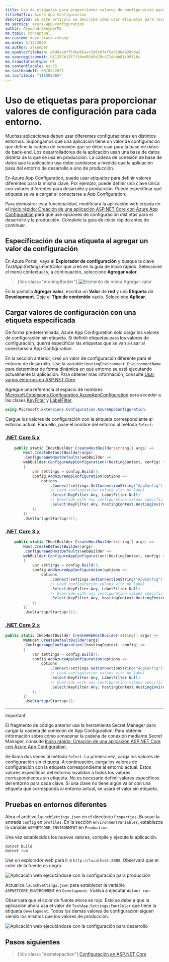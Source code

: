 ```yaml
---
title: Uso de etiquetas para proporcionar valores de configuración para cada entorno.
titleSuffix: Azure App Configuration
description: En este artículo se describe cómo usar etiquetas para recuperar los valores de configuración de una aplicación para el entorno en el que esta se ejecuta actualmente.
ms.service: azure-app-configuration
author: AlexandraKemperMS
ms.topic: conceptual
ms.custom: devx-track-csharp
ms.date: 3/12/2020
ms.author: alkemper
ms.openlocfilehash: e6d9aadff5fba66aef260c674f5a01904b289da2
ms.sourcegitcommit: b11257b15f7f16ed01b9a78c471debb81c30f20c
ms.translationtype: HT
ms.contentlocale: es-ES
ms.lasthandoff: 06/08/2021
ms.locfileid: "111592365"
---
```

# <a name="use-labels-to-provide-per-environment-configuration-values"></a>Uso de etiquetas para proporcionar valores de configuración para cada entorno.

Muchas aplicaciones deben usar diferentes configuraciones en distintos entornos. Supongamos que una aplicación tiene un valor de configuración que define la cadena de conexión que se debe usar para la base de datos de back-end. Los desarrolladores de la aplicación usan una base de datos distinta de la que se usa en producción. La cadena de conexión de base de datos que la aplicación usa debe cambiarse a medida que la aplicación pasa del entorno de desarrollo a uno de producción.

En Azure App Configuration, puede usar *etiquetas* para definir valores diferentes para la misma clave. Por ejemplo, puede definir una clave única con valores diferentes para desarrollo y producción. Puede especificar qué etiqueta se va a cargar al conectarse a App Configuration.

Para demostrar esta funcionalidad, modificará la aplicación web creada en el [Inicio rápido: Creación de una aplicación ASP.NET Core con Azure App Configuration](./quickstart-aspnet-core-app.md) para que use opciones de configuración distintas para el desarrollo y la producción. Complete la guía de inicio rápido antes de continuar.

## <a name="specify-a-label-when-adding-a-configuration-value"></a>Especificación de una etiqueta al agregar un valor de configuración

En Azure Portal, vaya al **Explorador de configuración** y busque la clave *TestApp:Settings:FontColor* que creó en la guía de inicio rápido. Seleccione el menú contextual y, a continuación, seleccione **Agregar valor**.

> [!div class="mx-imgBorder"]
> ![Elemento de menú Agregar valor](media/labels-add-value.png)

En la pantalla **Agregar valor**, escriba un **Valor** de **red** y una **Etiqueta** de **Development**. Deje el **Tipo de contenido** vacío. Seleccione **Aplicar**.

## <a name="load-configuration-values-with-a-specified-label"></a>Cargar valores de configuración con una etiqueta especificada

De forma predeterminada, Azure App Configuration solo carga los valores de configuración sin etiqueta. Si definió etiquetas para los valores de configuración, querrá especificar las etiquetas que se van a usar al conectarse a App Configuration.

En la sección anterior, creó un valor de configuración diferente para el entorno de desarrollo. Use la variable `HostingEnvironment.EnvironmentName` para determinar de forma dinámica en qué entorno se está ejecutando actualmente la aplicación. Para obtener más información, consulte [Usar varios entornos en ASP.NET Core](/aspnet/core/fundamentals/environments).

Agregue una referencia al espacio de nombres [Microsoft.Extensions.Configuration.AzureAppConfiguration](/dotnet/api/microsoft.extensions.configuration.azureappconfiguration) para acceder a las clases [KeyFilter](/dotnet/api/microsoft.extensions.configuration.azureappconfiguration.keyfilter) y [LabelFilter](/dotnet/api/microsoft.extensions.configuration.azureappconfiguration.labelfilter).

```csharp
using Microsoft.Extensions.Configuration.AzureAppConfiguration;
``` 

Cargue los valores de configuración con la etiqueta correspondiente al entorno actual. Para ello, pase el nombre del entorno al método `Select`:

### <a name="net-core-5x"></a>[.NET Core 5.x](#tab/core5x)

```csharp
    public static IHostBuilder CreateHostBuilder(string[] args) =>
        Host.CreateDefaultBuilder(args)
        .ConfigureWebHostDefaults(webBuilder =>
        webBuilder.ConfigureAppConfiguration((hostingContext, config) =>
        {
            var settings = config.Build();
            config.AddAzureAppConfiguration(options =>
                options
                    .Connect(settings.GetConnectionString("AppConfig"))
                    // Load configuration values with no label
                    .Select(KeyFilter.Any, LabelFilter.Null)
                    // Override with any configuration values specific to current hosting env
                    .Select(KeyFilter.Any, hostingContext.HostingEnvironment.EnvironmentName)
            );
        })
        .UseStartup<Startup>());
```

### <a name="net-core-3x"></a>[.NET Core 3.x](#tab/core3x)

```csharp
    public static IHostBuilder CreateHostBuilder(string[] args) =>
        Host.CreateDefaultBuilder(args)
        .ConfigureWebHostDefaults(webBuilder =>
        webBuilder.ConfigureAppConfiguration((hostingContext, config) =>
        {
            var settings = config.Build();
            config.AddAzureAppConfiguration(options =>
                options
                    .Connect(settings.GetConnectionString("AppConfig"))
                    // Load configuration values with no label
                    .Select(KeyFilter.Any, LabelFilter.Null)
                    // Override with any configuration values specific to current hosting env
                    .Select(KeyFilter.Any, hostingContext.HostingEnvironment.EnvironmentName)
            );
        })
        .UseStartup<Startup>());
```

### <a name="net-core-2x"></a>[.NET Core 2.x](#tab/core2x)

```csharp
public static IWebHostBuilder CreateWebHostBuilder(string[] args) =>
        WebHost.CreateDefaultBuilder(args)
        .ConfigureAppConfiguration((hostingContext, config) =>
        {
            var settings = config.Build();
            config.AddAzureAppConfiguration(options =>
                options
                    .Connect(settings.GetConnectionString("AppConfig"))
                    // Load configuration values with no label
                    .Select(KeyFilter.Any, LabelFilter.Null)
                    // Override with any configuration values specific to current hosting env
                    .Select(KeyFilter.Any, hostingContext.HostingEnvironment.EnvironmentName)
            );
        })
        .UseStartup<Startup>();
```
---


> [!IMPORTANT]
> El fragmento de código anterior usa la herramienta Secret Manager para cargar la cadena de conexión de App Configuration. Para obtener información sobre cómo almacenar la cadena de conexión mediante Secret Manager, consulte [Inicio rápido: Creación de una aplicación ASP.NET Core con Azure App Configuration](quickstart-aspnet-core-app.md).

Se llama dos veces al método `Select`. La primera vez, carga los valores de configuración sin etiqueta. A continuación, carga los valores de configuración con la etiqueta correspondiente al entorno actual. Estos valores específicos del entorno invalidan a todos los valores correspondientes sin etiqueta. No es necesario definir valores específicos del entorno para cada clave. Si una clave no tiene algún valor con una etiqueta que corresponda al entorno actual, se usará el valor sin etiqueta.

## <a name="test-in-different-environments"></a>Pruebas en entornos diferentes

Abra el archivo `launchSettings.json` en el directorio `Properties`. Busque la entrada `config` en `profiles`. En la sección `environmentVariables`, establezca la variable `ASPNETCORE_ENVIRONMENT` en `Production`.

Una vez establecidos los nuevos valores, compile y ejecute la aplicación.

```dotnetcli
dotnet build
dotnet run
```

Use un explorador web para ir a `http://localhost:5000`. Observará que el color de la fuente es negro.

![Aplicación web ejecutándose con la configuración para producción](media/labels-website-prod.png)

Actualice `launchSettings.json` para establecer la variable `ASPNETCORE_ENVIRONMENT` en `Development`. Vuelva a ejecutar `dotnet run`. 

Observará que el color de fuente ahora es rojo. Esto se debe a que la aplicación ahora usa el valor de `TestApp:Settings:FontColor` que tiene la etiqueta `Development`. Todos los demás valores de configuración siguen siendo los mismos que los valores de producción.

![Aplicación web ejecutándose con la configuración para desarrollo](media/labels-website-dev.png)

## <a name="next-steps"></a>Pasos siguientes

> [!div class="nextstepaction"]
> [Configuración en ASP.NET Core](/aspnet/core/fundamentals/configuration/)
